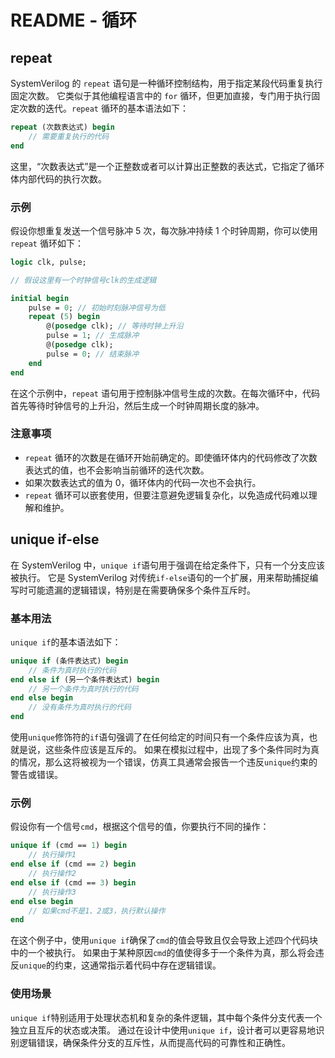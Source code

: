 # README - 循环

## repeat

SystemVerilog 的 `repeat` 语句是一种循环控制结构，用于指定某段代码重复执行固定次数。
它类似于其他编程语言中的 `for` 循环，但更加直接，专门用于执行固定次数的迭代。`repeat` 循环的基本语法如下：

```systemverilog
repeat (次数表达式) begin
    // 需要重复执行的代码
end
```

这里，“次数表达式”是一个正整数或者可以计算出正整数的表达式，它指定了循环体内部代码的执行次数。

### 示例

假设你想重复发送一个信号脉冲 5 次，每次脉冲持续 1 个时钟周期，你可以使用 `repeat` 循环如下：

```systemverilog
logic clk, pulse;

// 假设这里有一个时钟信号clk的生成逻辑

initial begin
    pulse = 0; // 初始时刻脉冲信号为低
    repeat (5) begin
        @(posedge clk); // 等待时钟上升沿
        pulse = 1; // 生成脉冲
        @(posedge clk);
        pulse = 0; // 结束脉冲
    end
end
```

在这个示例中，`repeat` 语句用于控制脉冲信号生成的次数。在每次循环中，代码首先等待时钟信号的上升沿，然后生成一个时钟周期长度的脉冲。

### 注意事项

- `repeat` 循环的次数是在循环开始前确定的。即使循环体内的代码修改了次数表达式的值，也不会影响当前循环的迭代次数。
- 如果次数表达式的值为 0，循环体内的代码一次也不会执行。
- `repeat` 循环可以嵌套使用，但要注意避免逻辑复杂化，以免造成代码难以理解和维护。

## unique if-else

在 SystemVerilog 中，`unique if`语句用于强调在给定条件下，只有一个分支应该被执行。
它是 SystemVerilog 对传统`if-else`语句的一个扩展，用来帮助捕捉编写时可能遗漏的逻辑错误，特别是在需要确保多个条件互斥时。

### 基本用法

`unique if`的基本语法如下：

```systemverilog
unique if (条件表达式) begin
    // 条件为真时执行的代码
end else if (另一个条件表达式) begin
    // 另一个条件为真时执行的代码
end else begin
    // 没有条件为真时执行的代码
end
```

使用`unique`修饰符的`if`语句强调了在任何给定的时间只有一个条件应该为真，也就是说，这些条件应该是互斥的。
如果在模拟过程中，出现了多个条件同时为真的情况，那么这将被视为一个错误，仿真工具通常会报告一个违反`unique`约束的警告或错误。

### 示例

假设你有一个信号`cmd`，根据这个信号的值，你要执行不同的操作：

```systemverilog
unique if (cmd == 1) begin
    // 执行操作1
end else if (cmd == 2) begin
    // 执行操作2
end else if (cmd == 3) begin
    // 执行操作3
end else begin
    // 如果cmd不是1、2或3，执行默认操作
end
```

在这个例子中，使用`unique if`确保了`cmd`的值会导致且仅会导致上述四个代码块中的一个被执行。
如果由于某种原因`cmd`的值使得多于一个条件为真，那么将会违反`unique`的约束，这通常指示着代码中存在逻辑错误。

### 使用场景

`unique if`特别适用于处理状态机和复杂的条件逻辑，其中每个条件分支代表一个独立且互斥的状态或决策。
通过在设计中使用`unique if`，设计者可以更容易地识别逻辑错误，确保条件分支的互斥性，从而提高代码的可靠性和正确性。
